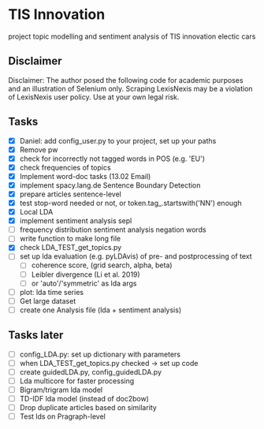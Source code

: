 # TIS Innovation
project topic modelling and sentiment analysis of TIS innovation electic cars

## Disclaimer
Disclaimer: The author posed the following code for academic purposes
and an illustration of Selenium only. Scraping LexisNexis may be a
violation of LexisNexis user policy. Use at your own legal risk.

## Tasks
- [x] Daniel: add config_user.py to your project, set up your paths
- [x] Remove pw
- [x] check for incorrectly not tagged words in POS (e.g. 'EU')
- [x] check frequencies of topics
- [x] Implement word-doc tasks (13.02 Email)
- [x] implement spacy.lang.de Sentence Boundary Detection
- [x] prepare articles sentence-level
- [x] test stop-word needed or not, or token.tag_.startswith('NN') enough
- [x] Local LDA
- [x] implement sentiment analysis sepl
- [ ] frequency distribution sentiment analysis negation words
- [ ] write function to make long file
- [x] check LDA_TEST_get_topics.py
- [ ] set up lda evaluation (e.g. pyLDAvis) of pre- and postprocessing
      of text
  - [ ]   coherence score, (grid search, alpha, beta)
  - [ ]   Leibler divergence (Li et al. 2019)
  - [ ]   or 'auto'/'symmetric' as lda args
- [ ] plot: lda time series
- [ ] Get large dataset
- [ ] create one Analysis file (lda + sentiment analysis)

## Tasks later
- [ ] config_LDA.py: set up dictionary with parameters
- [ ] when LDA_TEST_get_topics.py checked -> set up code
- [ ] create guidedLDA.py, config_guidedLDA.py
- [ ] Lda multicore for faster processing
- [ ] Bigram/trigram lda model
- [ ] TD-IDF lda model (instead of doc2bow)
- [ ] Drop duplicate articles based on similarity 
- [ ] Test lds on Pragraph-level
